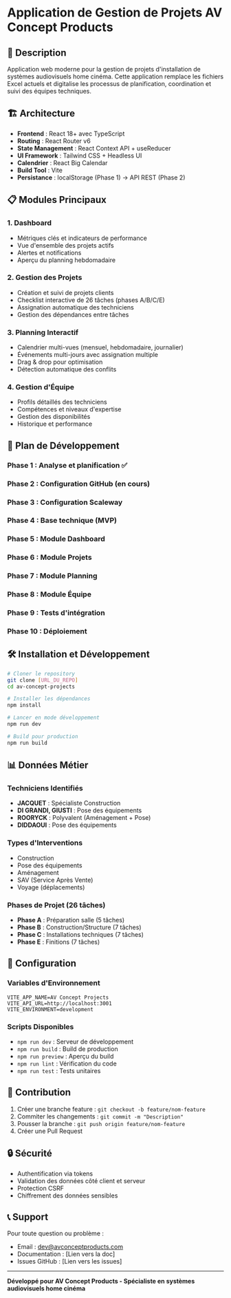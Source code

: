 # Application de Gestion de Projets AV Concept Products

## 🎯 Description
Application web moderne pour la gestion de projets d'installation de systèmes audiovisuels home cinéma. Cette application remplace les fichiers Excel actuels et digitalise les processus de planification, coordination et suivi des équipes techniques.

## 🏗️ Architecture
- **Frontend** : React 18+ avec TypeScript
- **Routing** : React Router v6
- **State Management** : React Context API + useReducer
- **UI Framework** : Tailwind CSS + Headless UI
- **Calendrier** : React Big Calendar
- **Build Tool** : Vite
- **Persistance** : localStorage (Phase 1) → API REST (Phase 2)

## 📋 Modules Principaux

### 1. Dashboard
- Métriques clés et indicateurs de performance
- Vue d'ensemble des projets actifs
- Alertes et notifications
- Aperçu du planning hebdomadaire

### 2. Gestion des Projets
- Création et suivi de projets clients
- Checklist interactive de 26 tâches (phases A/B/C/E)
- Assignation automatique des techniciens
- Gestion des dépendances entre tâches

### 3. Planning Interactif
- Calendrier multi-vues (mensuel, hebdomadaire, journalier)
- Événements multi-jours avec assignation multiple
- Drag & drop pour optimisation
- Détection automatique des conflits

### 4. Gestion d'Équipe
- Profils détaillés des techniciens
- Compétences et niveaux d'expertise
- Gestion des disponibilités
- Historique et performance

## 🚀 Plan de Développement

### Phase 1 : Analyse et planification ✅
### Phase 2 : Configuration GitHub (en cours)
### Phase 3 : Configuration Scaleway
### Phase 4 : Base technique (MVP)
### Phase 5 : Module Dashboard
### Phase 6 : Module Projets
### Phase 7 : Module Planning
### Phase 8 : Module Équipe
### Phase 9 : Tests d'intégration
### Phase 10 : Déploiement

## 🛠️ Installation et Développement

```bash
# Cloner le repository
git clone [URL_DU_REPO]
cd av-concept-projects

# Installer les dépendances
npm install

# Lancer en mode développement
npm run dev

# Build pour production
npm run build
```

## 📊 Données Métier

### Techniciens Identifiés
- **JACQUET** : Spécialiste Construction
- **DI GRANDI, GIUSTI** : Pose des équipements
- **ROORYCK** : Polyvalent (Aménagement + Pose)
- **DIDDAOUI** : Pose des équipements

### Types d'Interventions
- Construction
- Pose des équipements
- Aménagement
- SAV (Service Après Vente)
- Voyage (déplacements)

### Phases de Projet (26 tâches)
- **Phase A** : Préparation salle (5 tâches)
- **Phase B** : Construction/Structure (7 tâches)
- **Phase C** : Installations techniques (7 tâches)
- **Phase E** : Finitions (7 tâches)

## 🔧 Configuration

### Variables d'Environnement
```env
VITE_APP_NAME=AV Concept Projects
VITE_API_URL=http://localhost:3001
VITE_ENVIRONMENT=development
```

### Scripts Disponibles
- `npm run dev` : Serveur de développement
- `npm run build` : Build de production
- `npm run preview` : Aperçu du build
- `npm run lint` : Vérification du code
- `npm run test` : Tests unitaires

## 📝 Contribution

1. Créer une branche feature : `git checkout -b feature/nom-feature`
2. Commiter les changements : `git commit -m "Description"`
3. Pousser la branche : `git push origin feature/nom-feature`
4. Créer une Pull Request

## 🔒 Sécurité

- Authentification via tokens
- Validation des données côté client et serveur
- Protection CSRF
- Chiffrement des données sensibles

## 📞 Support

Pour toute question ou problème :
- Email : dev@avconceptproducts.com
- Documentation : [Lien vers la doc]
- Issues GitHub : [Lien vers les issues]

---

**Développé pour AV Concept Products - Spécialiste en systèmes audiovisuels home cinéma**

